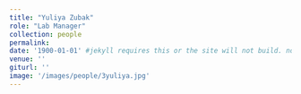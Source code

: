 ```yaml
---
title: "Yuliya Zubak"
role: "Lab Manager"
collection: people
permalink: 
date: '1900-01-01' #jekyll requires this or the site will not build. not sure what it does yet. order?
venue: ''
giturl: ''
image: '/images/people/3yuliya.jpg'
---
```



